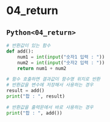 # 04_return

## `Python<04_return>`
```py
# 반환값이 있는 함수
def add():
    num1 = int(input("숫자1 입력 : "))
    num2 = int(input("숫자2 입력 : "))
    return num1 + num2

# 함수 호출하면 결과값이 함수명 위치로 반환
# 반환값을 변수에 저장해서 사용하는 경우
result = add()
print("합 : ", result)

# 반환값을 출력문에서 바로 사용하는 경우
print("합 : ", add())
```


